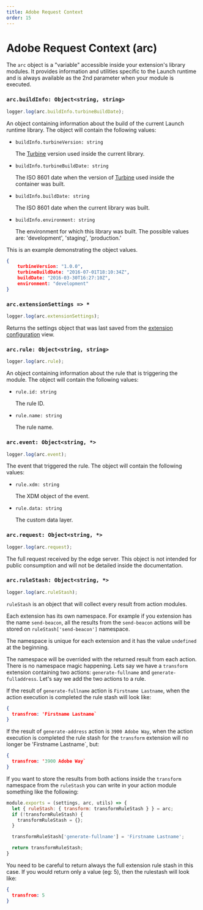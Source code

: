 ```yaml
---
title: Adobe Request Context
order: 15
---
```


# Adobe Request Context (arc)

The `arc` object is a "variable" accessible inside your extension's library modules. It provides information and utilities specific to the Launch runtime and is always available as the 2nd parameter when your module is executed.

### `arc.buildInfo: Object<string, string>`

```javascript
logger.log(arc.buildInfo.turbineBuildDate);
```

An object containing information about the build of the current Launch runtime library. The object will contain the following values:

* `buildInfo.turbineVersion: string`

  The [Turbine](https://www.npmjs.com/package/@adobe/reactor-turbine-edge) version used inside the current library.

* `buildInfo.turbineBuildDate: string`

  The ISO 8601 date when the version of [Turbine](https://www.npmjs.com/package/@adobe/reactor-turbine-edge) used inside the container was built.

* `buildInfo.buildDate: string`

  The ISO 8601 date when the current library was built.

* `buildInfo.environment: string`

  The environment for which this library was built. The possible values are: 'development', 'staging', 'production.'

This is an example demonstrating the object values.

```json
{
    turbineVersion: "1.0.0",
    turbineBuildDate: "2016-07-01T18:10:34Z",
    buildDate: "2016-03-30T16:27:10Z",
    environment: "development"
}
```

### `arc.extensionSettings => *`

```javascript
logger.log(arc.extensionSettings);
```

Returns the settings object that was last saved from the [extension configuration](../extension-configuration) view.

### `arc.rule: Object<string, string>`

```javascript
logger.log(arc.rule);
```

An object containing information about the rule that is triggering the module. The object will contain the following values:

* `rule.id: string`

  The rule ID.

* `rule.name: string`

  The rule name.

### `arc.event: Object<string, *>`

```javascript
logger.log(arc.event);
```

The event that triggered the rule. The object will contain the following values:

* `rule.xdm: string`

  The XDM object of the event.

* `rule.data: string`

  The custom data layer.

### `arc.request: Object<string, *>`

```javascript
logger.log(arc.request);
```

The full request received by the edge server. This object is not intended for public consumption and will not be detailed inside the documentation.

### `arc.ruleStash: Object<string, *>`

```javascript
logger.log(arc.ruleStash);
```

`ruleStash` is an object that will collect every result from action modules.

Each extension has its own namespace. For example if you extension has the name `send-beacon`, all the results from the `send-beacon` actions will be stored on `ruleStash['send-beacon']` namespace.

The namespace is unique for each extension and it has the value `undefined` at the beginning.

The namespace will be overrided with the returned result from each action. There is no namespace magic happening. Lets say we have a `transform` extension containing two actions: `generate-fullname` and `generate-fulladdress`. Let's say we add the two actions to a rule.

If the result of `generate-fullname` action is `Firstname Lastname`, when the action execution is completed the rule stash will look like:

```json
{
  transfrom: 'Firstname Lastname`
}
```

If the result of `generate-address` action is `3900 Adobe Way`, when the action execution is completed the rule stash for the `transform` extension will no longer be 'Firstname Lastname`, but:

```json
{
  transfrom: '3900 Adobe Way`
}
```

If you want to store the results from both actions inside the `transform` namespace from the `ruleStash` you can write in your action module something like the following:

```javascript
module.exports = (settings, arc, utils) => {
  let { ruleStash: { transform: transformRuleStash } } = arc;
  if (!transformRuleStash) {
    transformRuleStash = {};
  }

  transformRuleStash['generate-fullname'] = 'Firstname Lastname';

  return transformRuleStash;
}
```

You need to be careful to return always the full extension rule stash in this case. If you would return only a value (eg: 5), then the rulestash will look like:

```json
{
  transfrom: 5
}
```
